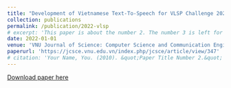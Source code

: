 ```yaml
---
title: "Development of Vietnamese Text-To-Speech for VLSP Challenge 2021"
collection: publications
permalink: /publication/2022-vlsp
# excerpt: 'This paper is about the number 2. The number 3 is left for future work.'
date: 2022-01-01
venue: 'VNU Journal of Science: Computer Science and Communication Engineering'
paperurl: 'https://jcsce.vnu.edu.vn/index.php/jcsce/article/view/347'
# citation: 'Your Name, You. (2010). &quot;Paper Title Number 2.&quot; <i>Journal 1</i>. 1(2).'
---
```

<!-- This paper is about the number 2. The number 3 is left for future work. -->

[Download paper here](https://jcsce.vnu.edu.vn/index.php/jcsce/article/view/347/139)

<!-- Recommended citation: Your Name, You. (2010). "Paper Title Number 2." <i>Journal 1</i>. 1(2). -->